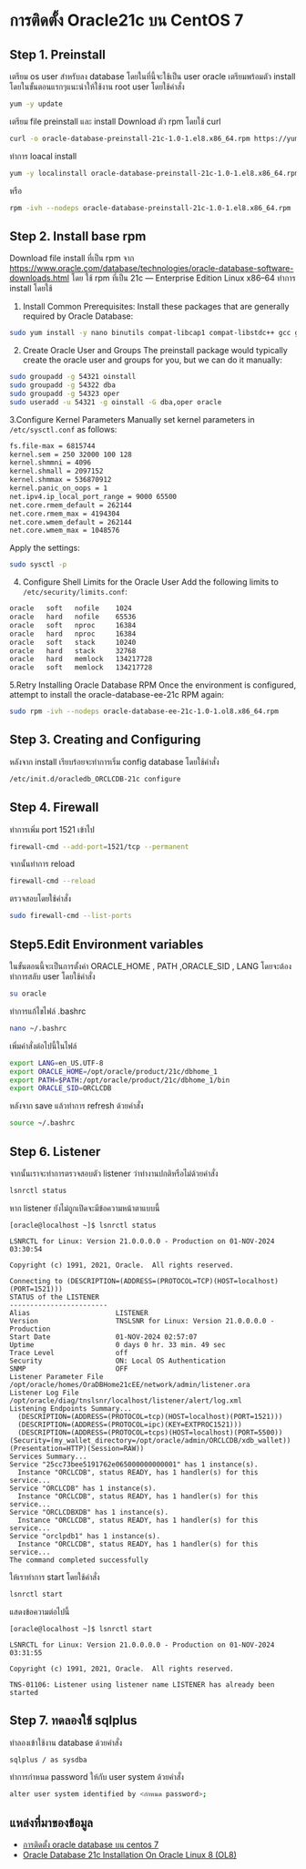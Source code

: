 # การติดตั้ง Oracle21c บน CentOS 7

## Step 1. Preinstall
เตรียม os user สำหรับลง database โดยในที่นี้จะใช้เป็น user oracle เตรียมพร้อมตัว install โดยในขั้นตอนแรกๆแนะนำให้ใช้งาน root user โดยใช้คำสั่ง
```bash
yum -y update
```

เตรียม file preinstall และ install Download ตัว rpm โดยใช้ curl
```bash
curl -o oracle-database-preinstall-21c-1.0-1.el8.x86_64.rpm https://yum.oracle.com/repo/OracleLinux/OL8/appstream/x86_64/getPackage/oracle-database-preinstall-21c-1.0-1.el8.x86_64.rpm
```

ทำการ loacal install
```bash
yum -y localinstall oracle-database-preinstall-21c-1.0-1.el8.x86_64.rpm
```
หรือ
```bash
rpm -ivh --nodeps oracle-database-preinstall-21c-1.0-1.el8.x86_64.rpm
```

## Step 2. Install base rpm
Download file install ที่เป็น rpm จาก https://www.oracle.com/database/technologies/oracle-database-software-downloads.html
โดย ใช้ rpm ที่เป็น 21c — Enterprise Edition Linux x86–64
ทำการ install โดยใช้

1. Install Common Prerequisites: Install these packages that are generally required by Oracle Database:
```bash
sudo yum install -y nano binutils compat-libcap1 compat-libstdc++ gcc gcc-c++ glibc glibc-devel ksh libaio libaio-devel libX11 libXau libXi libXtst libgcc libstdc++ libstdc++-devel libxcb make smartmontools sysstat
```
2. Create Oracle User and Groups The preinstall package would typically create the oracle user and groups for you, but we can do it manually:
```bash
sudo groupadd -g 54321 oinstall
sudo groupadd -g 54322 dba
sudo groupadd -g 54323 oper
sudo useradd -u 54321 -g oinstall -G dba,oper oracle
```
3.Configure Kernel Parameters Manually set kernel parameters in `/etc/sysctl.conf` as follows:
```bash
fs.file-max = 6815744
kernel.sem = 250 32000 100 128
kernel.shmmni = 4096
kernel.shmall = 2097152
kernel.shmmax = 536870912
kernel.panic_on_oops = 1
net.ipv4.ip_local_port_range = 9000 65500
net.core.rmem_default = 262144
net.core.rmem_max = 4194304
net.core.wmem_default = 262144
net.core.wmem_max = 1048576
```
Apply the settings:
```bash
sudo sysctl -p
```

4. Configure Shell Limits for the Oracle User Add the following limits to `/etc/security/limits.conf`:
```bash
oracle   soft   nofile    1024
oracle   hard   nofile    65536
oracle   soft   nproc     16384
oracle   hard   nproc     16384
oracle   soft   stack     10240
oracle   hard   stack     32768
oracle   hard   memlock   134217728
oracle   soft   memlock   134217728
```
5.Retry Installing Oracle Database RPM Once the environment is configured, attempt to install the oracle-database-ee-21c RPM again:
```bash
sudo rpm -ivh --nodeps oracle-database-ee-21c-1.0-1.ol8.x86_64.rpm
```

## Step 3. Creating and Configuring
หลังจาก install เรียบร้อยจะทำการเริ่ม config database โดยใช้คำสั่ง
```bash
/etc/init.d/oracledb_ORCLCDB-21c configure
```

## Step 4. Firewall
ทำการเพิ่ม port 1521 เข้าไป
```bash
firewall-cmd --add-port=1521/tcp --permanent
```
จากนั้นทำการ reload
```bash
firewall-cmd --reload
```
ตรวจสอบโดยใช้คำสั่ง
```bash
sudo firewall-cmd --list-ports
```

## Step5.Edit Environment variables
ในขั้นตอนนี้จะเป็นการตั้งค่า ORACLE_HOME , PATH ,ORACLE_SID , LANG โดยจะต้องทำการสลับ user โดยใช้คำสั่ง
```bash
su oracle
```
ทำการแก้ไขไฟล์ .bashrc
```bash
nano ~/.bashrc
```
เพิ่มคำสั่งต่อไปนี้ในไฟล์
```bash
export LANG=en_US.UTF-8
export ORACLE_HOME=/opt/oracle/product/21c/dbhome_1 
export PATH=$PATH:/opt/oracle/product/21c/dbhome_1/bin 
export ORACLE_SID=ORCLCDB
```
หลังจาก save แล้วทำการ refresh ด้วยคำสั่ง
```bash
source ~/.bashrc
```

## Step 6. Listener
จากนั้นเราจะทำการตรวจสอบตัว listener ว่าทำงานปกติหรือไม่ด้วยคำสั่ง
```bash
lsnrctl status
```
หาก listener ยังไม่ถูกเปิดจะมีข้อความหน้าตาแบบนี้
```
[oracle@localhost ~]$ lsnrctl status

LSNRCTL for Linux: Version 21.0.0.0.0 - Production on 01-NOV-2024 03:30:54

Copyright (c) 1991, 2021, Oracle.  All rights reserved.

Connecting to (DESCRIPTION=(ADDRESS=(PROTOCOL=TCP)(HOST=localhost)(PORT=1521)))
STATUS of the LISTENER
------------------------
Alias                     LISTENER
Version                   TNSLSNR for Linux: Version 21.0.0.0.0 - Production
Start Date                01-NOV-2024 02:57:07
Uptime                    0 days 0 hr. 33 min. 49 sec
Trace Level               off
Security                  ON: Local OS Authentication
SNMP                      OFF
Listener Parameter File   /opt/oracle/homes/OraDBHome21cEE/network/admin/listener.ora
Listener Log File         /opt/oracle/diag/tnslsnr/localhost/listener/alert/log.xml
Listening Endpoints Summary...
  (DESCRIPTION=(ADDRESS=(PROTOCOL=tcp)(HOST=localhost)(PORT=1521)))
  (DESCRIPTION=(ADDRESS=(PROTOCOL=ipc)(KEY=EXTPROC1521)))
  (DESCRIPTION=(ADDRESS=(PROTOCOL=tcps)(HOST=localhost)(PORT=5500))(Security=(my_wallet_directory=/opt/oracle/admin/ORCLCDB/xdb_wallet))(Presentation=HTTP)(Session=RAW))
Services Summary...
Service "25cc73bee5191762e065000000000001" has 1 instance(s).
  Instance "ORCLCDB", status READY, has 1 handler(s) for this service...
Service "ORCLCDB" has 1 instance(s).
  Instance "ORCLCDB", status READY, has 1 handler(s) for this service...
Service "ORCLCDBXDB" has 1 instance(s).
  Instance "ORCLCDB", status READY, has 1 handler(s) for this service...
Service "orclpdb1" has 1 instance(s).
  Instance "ORCLCDB", status READY, has 1 handler(s) for this service...
The command completed successfully
```
ให้เราทำการ start โดยใช้คำสั่ง
```bash
lsnrctl start
```
แสดงข้อความต่อไปนี้
```
[oracle@localhost ~]$ lsnrctl start

LSNRCTL for Linux: Version 21.0.0.0.0 - Production on 01-NOV-2024 03:31:55

Copyright (c) 1991, 2021, Oracle.  All rights reserved.

TNS-01106: Listener using listener name LISTENER has already been started
```

## Step 7. ทดลองใช้ sqlplus
ทำลองเข้าใช้งาน database ด้วยคำสั่ง
```bash
sqlplus / as sysdba
```
ทำการกำหนด password ให้กับ user system ด้วยคำสั่ง
```bash
alter user system identified by <กำหนด password>;

```

## แหล่งที่มาของข้อมูล
- [การติดตั้ง oracle database บน centos 7](https://medium.com/@jackchawanwit/%E0%B8%9A%E0%B8%B1%E0%B8%99%E0%B8%97%E0%B8%B6%E0%B8%81-%E0%B8%81%E0%B8%B2%E0%B8%A3%E0%B8%95%E0%B8%B4%E0%B8%94%E0%B8%95%E0%B8%B1%E0%B9%89%E0%B8%87-oracle-database-%E0%B8%9A%E0%B8%99-centos-7-e49b648fe68)
- [Oracle Database 21c Installation On Oracle Linux 8 (OL8)](https://oracle-base.com/articles/21c/oracle-db-21c-installation-on-oracle-linux-8)



